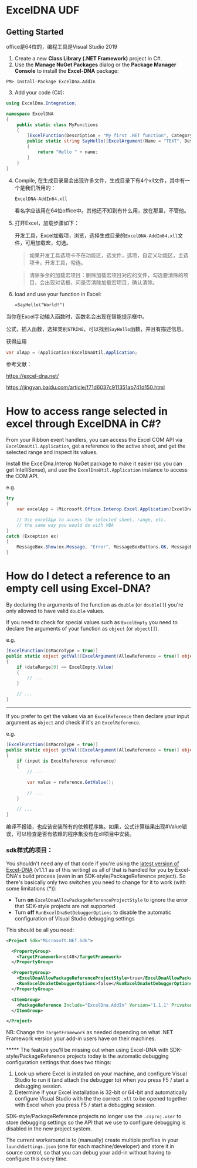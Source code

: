 # ExcelDNA UDF

## Getting Started

office是64位的，编程工具是Visual Studio 2019

1. Create a new **Class Library (.NET Framework)** project in C#.
2. Use the **Manage NuGet Packages** dialog or the **Package Manager Console** to install the **Excel-DNA** package:

```
PM> Install-Package ExcelDna.AddIn
```

3. Add your code (C#):

```C#
using ExcelDna.Integration;

namespace ExcelDNA
{
    public static class MyFunctions
    {
        [ExcelFunction(Description = "My first .NET function", Category = "STRING")]
        public static string SayHello([ExcelArgument(Name = "TEXT", Description = "text to split")] string name)
        {
            return "Hello " + name;
        }
    }
}
```

4. Compile, 在生成目录里会出现许多文件，生成目录下有4个xll文件，其中有一个是我们所用的：

   ```
   ExcelDNA-AddIn64.xll
   ```

   看名字应该用在64位office中。其他还不知到有什么用，放在那里，不管他。

5. 打开Excel，加载步骤如下：

   开发工具，Excel加载项，浏览，选择生成目录的`ExcelDNA-AddIn64.xll`文件，可用加载宏，勾选。
   
   > 如果开发工具选项卡不在功能区，选文件，选项，自定义功能区，主选项卡，开发工具，勾选。

   > 清除多余的加载宏项目：删除加载宏项目对应的文件，勾选要清除的项目，会出现对话框，问是否清除加载宏项目，确认清除。

6. load and use your function in Excel:

   ```
   =SayHello("World!")
   ```

当你在Excel手动输入函数时，函数名会出现在智能提示框中。

公式，插入函数，选择类别`STRING`，可以找到`SayHello`函数，并且有描述信息。



获得应用

```C#
var xlApp = (Application)ExcelDnaUtil.Application;
```



参考文献：

https://excel-dna.net/

https://jingyan.baidu.com/article/f71d6037c911351ab741d150.html



# How to access range selected in excel through ExcelDNA in C#?



From your Ribbon event handlers, you can access the Excel COM API via `ExcelDnaUtil.Application`, get a reference to the active sheet, and get the selected range and inspect its values.

Install the ExcelDna.Interop NuGet package to make it easier (so you can get IntelliSense), and use the `ExcelDnaUtil.Application` instance to access the COM API.

e.g.

```C#
try
{
    var excelApp = (Microsoft.Office.Interop.Excel.Application)ExcelDnaUtil.Application;

    // Use excelApp to access the selected sheet, range, etc.
    // the same way you would do with VBA
}
catch (Exception ex)
{
    MessageBox.Show(ex.Message, "Error", MessageBoxButtons.OK, MessageBoxIcon.Error);
}
```

# How do I detect a reference to an empty cell using Excel-DNA?

By declaring the arguments of the function as `double` (or `double[]`) you're only allowed to have valid `double` values.

If you need to check for special values such as `ExcelEmpty` you need to declare the arguments of your function as `object` (or `object[]`).

e.g.

```C#
[ExcelFunction(IsMacroType = true)]
public static object getVal([ExcelArgument(AllowReference = true)] object[] dataRange)
{
    if (dataRange[0] == ExcelEmpty.Value)
    {
        // ...
    }

    // ...
}
```

------

If you prefer to get the values via an `ExcelReference` then declare your input argument as `object` and check if it's an `ExcelReference`.

e.g.

```c#
[ExcelFunction(IsMacroType = true)]
public static object getVal([ExcelArgument(AllowReference = true)] object input)
{
    if (input is ExcelReference reference)
    {
        // ...

        var value = reference.GetValue();

        // ...
    }

    // ...
}
```



编译不报错，也应该安装所有的依赖程序集。如果，公式计算结果出现#Value错误，可以检查是否有依赖的程序集没有在xll项目中安装。

### sdk样式的项目：

You shouldn't need any of that code if you're using the [latest version of Excel-DNA](https://www.nuget.org/packages/ExcelDna.AddIn/) (v1.1.1 as of this writing) as all of that is handled for you by Excel-DNA's build process (even in an SDK-style/PackageReference project). So there's basically only two switches you need to change for it to work (with some limitations (*)):

- Turn **on** `ExcelDnaAllowPackageReferenceProjectStyle` to ignore the error that SDK-style projects are not supported
- Turn **off** `RunExcelDnaSetDebuggerOptions` to disable the automatic configuration of Visual Studio debugging settings

This should be all you need:

```xml
<Project Sdk="Microsoft.NET.Sdk">

  <PropertyGroup>
    <TargetFramework>net48</TargetFramework>
  </PropertyGroup>

  <PropertyGroup>
    <ExcelDnaAllowPackageReferenceProjectStyle>true</ExcelDnaAllowPackageReferenceProjectStyle>
    <RunExcelDnaSetDebuggerOptions>false</RunExcelDnaSetDebuggerOptions>
  </PropertyGroup>

  <ItemGroup>
    <PackageReference Include="ExcelDna.AddIn" Version="1.1.1" PrivateAssets="All" />
  </ItemGroup>

</Project>
```

NB: Change the `TargetFramework` as needed depending on what .NET Framework version your add-in users have on their machines.

***** The feature you'll be missing out when using Excel-DNA with SDK-style/PackageReference projects today is the automatic debugging configuration settings that does two things:

1. Look up where Excel is installed on your machine, and configure Visual Studio to run it (and attach the debugger to) when you press F5 / start a debugging session.
2. Determine if your Excel installation is 32-bit or 64-bit and automatically configure Visual Studio with the the correct `.xll` to be opened together with Excel when you press F5 / start a debugging session.

SDK-style/PackageReference projects no longer use the `.csproj.user` to store debugging settings so the API that we use to configure debugging is disabled in the new project system.

The current workaround is to (manually) create multiple profiles in your `launchSettings.json` (one for each machine/developer) and store it in source control, so that you can debug your add-in without having to configure this every time.